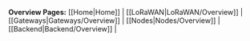 **Overview Pages:**
[[Home|Home]] |
[[LoRaWAN|LoRaWAN/Overview]] |
[[Gateways|Gateways/Overview]] |
[[Nodes|Nodes/Overview]] |
[[Backend|Backend/Overview]] |
